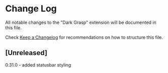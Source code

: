 # Change Log

All notable changes to the "Dark Grasp" extension will be documented in this file.

Check [Keep a Changelog](http://keepachangelog.com/) for recommendations on how to structure this file.

## [Unreleased]

0.31.0 - added statusbar styling
